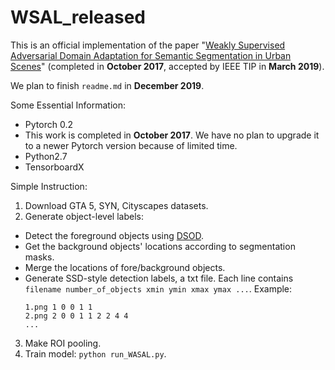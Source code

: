 # WSAL_released

This is an official implementation of the paper "[Weakly Supervised Adversarial Domain Adaptation for Semantic Segmentation in Urban Scenes](https://arxiv.org/abs/1904.09092)" (completed in **October 2017**, accepted by IEEE TIP in **March 2019**).

We plan to finish ```readme.md``` in **December 2019**. 

Some Essential Information:

- Pytorch 0.2
 - This work is completed in **October 2017**. We have no plan to upgrade it to a newer Pytorch version because of limited time.
- Python2.7
- TensorboardX


Simple Instruction:
1. Download GTA 5, SYN, Cityscapes datasets.
2. Generate object-level labels:
 - Detect the foreground objects using [DSOD](https://github.com/szq0214/DSOD).
 - Get the background objects' locations according to segmentation masks.
 - Merge the locations of fore/background objects.
 - Generate SSD-style detection labels, a txt file. Each line contains ```filename number_of_objects xmin ymin xmax ymax ...```. 
   Example:
   ```
   1.png 1 0 0 1 1 
   2.png 2 0 0 1 1 2 2 4 4
   ...
   ```
3. Make ROI pooling.
4. Train model: ```python run_WASAL.py```.
